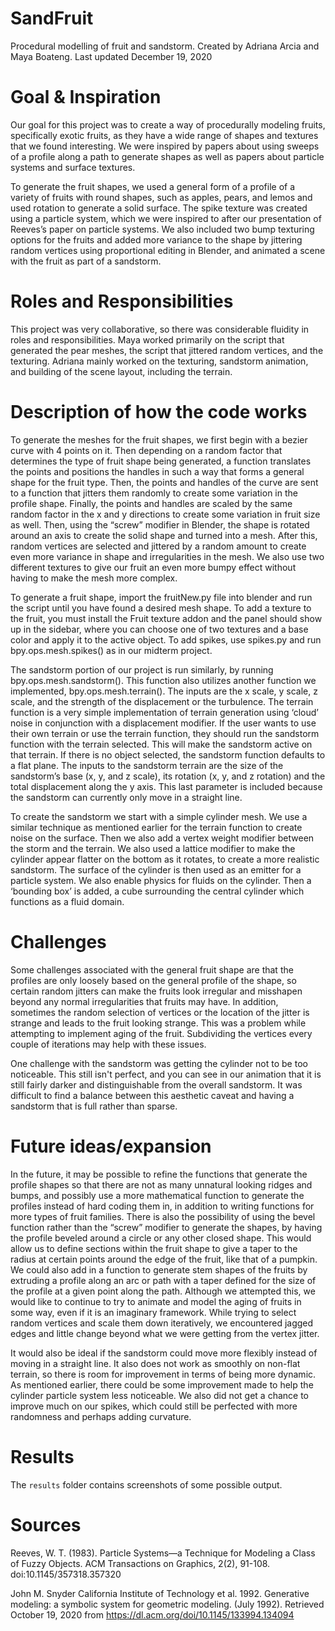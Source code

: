 # SandFruit
Procedural modelling of fruit and sandstorm.
Created by Adriana Arcia and Maya Boateng. Last updated December 19, 2020

# Goal & Inspiration
  Our goal for this project was to create a way of procedurally modeling fruits, specifically exotic fruits, as they have a wide range of shapes and textures that we found interesting. We were inspired by papers about using sweeps of a profile along a path to generate shapes as well as papers about particle systems and surface textures. 
  
  To generate the fruit shapes, we used a general form of a profile of a variety of fruits with round shapes, such as apples, pears, and lemos and used rotation to generate a solid surface. The spike texture was created using a particle system, which we were inspired to after our presentation of Reeves’s paper on particle systems. We also included two bump texturing options for the fruits and added more variance to the shape by jittering random vertices using proportional editing in Blender, and animated a scene with the fruit as part of a sandstorm.

# Roles and Responsibilities
  This project was very collaborative, so there was considerable fluidity in roles and responsibilities. Maya worked primarily on the script that generated the pear meshes, the script that jittered random vertices, and the texturing. Adriana mainly worked on the texturing, sandstorm animation, and building of the scene layout, including the terrain.

# Description of how the code works
  To generate the meshes for the fruit shapes, we first begin with a bezier curve with 4 points on it. Then depending on a random factor that determines the type of fruit shape being generated, a function translates the points and positions the handles in such a way that forms a general shape for the fruit type. Then, the points and handles of the curve are sent to a function that jitters them randomly to create some variation in the profile shape. Finally, the points and handles are scaled by the same random factor in the x and y directions to create some variation in fruit size as well. Then, using the “screw” modifier in Blender, the shape is rotated around an axis to create the solid shape and turned into a mesh.  After this, random vertices are selected and jittered by a random amount to create even more variance in shape and irregularities in the mesh. We also use two different textures to give our fruit an even more bumpy effect without having to make the mesh more complex.
  
  To generate a fruit shape, import the fruitNew.py file into blender and run the script until you have found a desired mesh shape. To add a texture to the fruit, you must install the Fruit texture addon and the panel should show up in the sidebar, where you can choose one of two textures and a base color and apply it to the active object. To add spikes, use spikes.py and run bpy.ops.mesh.spikes() as in our midterm project.
  
  The sandstorm portion of our project is run similarly, by running bpy.ops.mesh.sandstorm(). This function also utilizes another function we implemented, bpy.ops.mesh.terrain(). The inputs are the x scale, y scale, z scale, and the strength of the displacement or the turbulence. The terrain function is a very simple implementation of  terrain generation using ‘cloud’ noise in conjunction with a displacement modifier. If the user wants to use their own terrain or use the terrain function, they should run the sandstorm function with the terrain selected. This will make the sandstorm active on that terrain. If there is no object selected, the sandstorm function defaults to a flat plane. The inputs to the sandstorm terrain are the size of the sandstorm’s base (x, y, and z scale), its rotation (x, y, and z rotation) and the total displacement along the y axis. This last parameter is included because the sandstorm can currently only move in a straight line. 
  
  To create the sandstorm we start with a simple cylinder mesh. We use a similar technique as mentioned earlier for the terrain function to create noise on the surface. Then we also add a vertex weight modifier between the storm and the terrain. We also used a lattice modifier to make the cylinder appear flatter on the bottom as it rotates, to create a more realistic sandstorm. The surface of the cylinder is then used as an emitter for a particle system. We also enable physics for fluids on the cylinder. Then a ‘bounding box’ is added, a cube surrounding the central cylinder which functions as a fluid domain.

# Challenges
  Some challenges associated with the general fruit shape are that the profiles are only loosely based on the general profile of the shape, so certain random jitters can make the fruits look irregular and misshapen beyond any normal irregularities that fruits may have. In addition, sometimes the random selection of vertices or the location of the jitter is strange and leads to the fruit looking strange. This was a problem while attempting to implement aging of the fruit. Subdividing the vertices every couple of iterations may help with these issues.
  
  One challenge with the sandstorm was getting the cylinder not to be too noticeable. This still isn't perfect, and you can see in our animation that it is still fairly darker and distinguishable from the overall sandstorm. It was difficult to find a balance between this aesthetic caveat and having a sandstorm that is full rather than sparse.

# Future ideas/expansion
  In the future, it may be possible to refine the functions that generate the profile shapes so that there are not as many unnatural looking ridges and bumps, and possibly use a more mathematical function to generate the profiles instead of hard coding them in, in addition to writing functions for more types of fruit families. There is also the possibility of using the bevel function rather than the “screw” modifier to generate the shapes, by having the profile beveled around a circle or any other closed shape. This would allow us to define sections within the fruit shape to give a taper to the radius at certain points around the 
edge of the fruit, like that of a pumpkin. We could also add in a function to generate stem shapes of the fruits by extruding a profile along an arc or path with a taper defined for the size of the profile at a given point along the path. Although we attempted this, we would like to continue to try to animate and model the aging of fruits in some way, even if it is an imaginary framework. While trying to select random vertices and scale them down iteratively, we encountered jagged edges and little change beyond what we were getting from the vertex jitter.

It would also be ideal if the sandstorm could move more flexibly instead of moving in a straight line. It also does not work as smoothly on non-flat terrain, so there is room for improvement in terms of being more dynamic. As mentioned earlier, there could be some improvement made to help the cylinder particle system less noticeable. We also did not get a chance to improve much on our spikes, which could still be perfected with more randomness and perhaps adding curvature.

# Results
The `results` folder contains screenshots of some possible output.

# Sources
Reeves, W. T. (1983). Particle Systems—a Technique for Modeling a Class of Fuzzy Objects. ACM Transactions on Graphics, 2(2), 91-108. doi:10.1145/357318.357320

John M. Snyder California Institute of Technology et al. 1992. Generative modeling: a symbolic system for geometric modeling. (July 1992). Retrieved October 19, 2020 from https://dl.acm.org/doi/10.1145/133994.134094 
